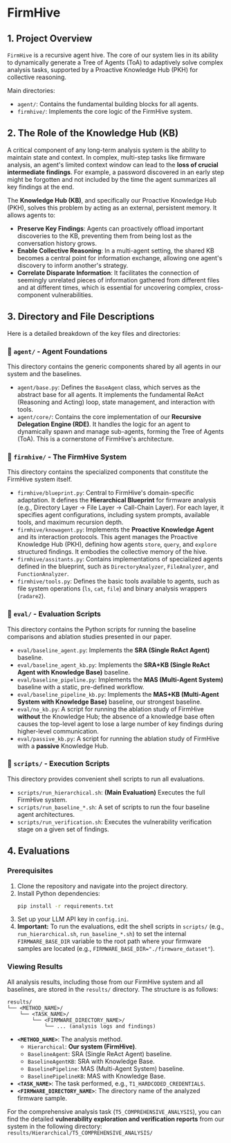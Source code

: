 # FirmHive

## 1. Project Overview

`FirmHive` is a recursive agent hive. The core of our system lies in its ability to dynamically generate a Tree of Agents (ToA) to adaptively solve complex analysis tasks, supported by a Proactive Knowledge Hub (PKH) for collective reasoning.

Main directories:
- `agent/`: Contains the fundamental building blocks for all agents.
- `firmhive/`: Implements the core logic of the FirmHive system.

## 2. The Role of the Knowledge Hub (KB)

A critical component of any long-term analysis system is the ability to maintain state and context. In complex, multi-step tasks like firmware analysis, an agent's limited context window can lead to the **loss of crucial intermediate findings**. For example, a password discovered in an early step might be forgotten and not included by the time the agent summarizes all key findings at the end.

The **Knowledge Hub (KB)**, and specifically our Proactive Knowledge Hub (PKH), solves this problem by acting as an external, persistent memory. It allows agents to:
- **Preserve Key Findings**: Agents can proactively offload important discoveries to the KB, preventing them from being lost as the conversation history grows.
- **Enable Collective Reasoning**: In a multi-agent setting, the shared KB becomes a central point for information exchange, allowing one agent's discovery to inform another's strategy.
- **Correlate Disparate Information**: It facilitates the connection of seemingly unrelated pieces of information gathered from different files and at different times, which is essential for uncovering complex, cross-component vulnerabilities.

## 3. Directory and File Descriptions

Here is a detailed breakdown of the key files and directories:

### 📂 `agent/` - Agent Foundations
This directory contains the generic components shared by all agents in our system and the baselines.

- `agent/base.py`: Defines the `BaseAgent` class, which serves as the abstract base for all agents. It implements the fundamental ReAct (Reasoning and Acting) loop, state management, and interaction with tools.
- `agent/core/`: Contains the core implementation of our **Recursive Delegation Engine (RDE)**. It handles the logic for an agent to dynamically spawn and manage sub-agents, forming the Tree of Agents (ToA). This is a cornerstone of FirmHive's architecture.

### 📂 `firmhive/` - The FirmHive System
This directory contains the specialized components that constitute the FirmHive system itself.

- `firmhive/blueprint.py`: Central to FirmHive's domain-specific adaptation. It defines the **Hierarchical Blueprint** for firmware analysis (e.g., Directory Layer -> File Layer -> Call-Chain Layer). For each layer, it specifies agent configurations, including system prompts, available tools, and maximum recursion depth.
- `firmhive/knowagent.py`: Implements the **Proactive Knowledge Agent** and its interaction protocols. This agent manages the Proactive Knowledge Hub (PKH), defining how agents `store`, `query`, and `explore` structured findings. It embodies the collective memory of the hive.
- `firmhive/assitants.py`: Contains implementations of specialized agents defined in the blueprint, such as `DirectoryAnalyzer`, `FileAnalyzer`, and `FunctionAnalyzer`.
- `firmhive/tools.py`: Defines the basic tools available to agents, such as file system operations (`ls`, `cat`, `file`) and binary analysis wrappers (`radare2`).

### 📂 `eval/` - Evaluation Scripts
This directory contains the Python scripts for running the baseline comparisons and ablation studies presented in our paper.

- `eval/baseline_agent.py`: Implements the **SRA (Single ReAct Agent)** baseline.
- `eval/baseline_agent_kb.py`: Implements the **SRA+KB (Single ReAct Agent with Knowledge Base)** baseline.
- `eval/baseline_pipeline.py`: Implements the **MAS (Multi-Agent System)** baseline with a static, pre-defined workflow.
- `eval/baseline_pipeline_kb.py`: Implements the **MAS+KB (Multi-Agent System with Knowledge Base)** baseline, our strongest baseline.
- `eval/no_kb.py`: A script for running the ablation study of FirmHive **without** the Knowledge Hub; the absence of a knowledge base often causes the top-level agent to lose a large number of key findings during higher-level communication.
- `eval/passive_kb.py`: A script for running the ablation study of FirmHive with a **passive** Knowledge Hub.

### 📂 `scripts/` - Execution Scripts
This directory provides convenient shell scripts to run all evaluations.

- `scripts/run_hierarchical.sh`: **(Main Evaluation)** Executes the full FirmHive system.
- `scripts/run_baseline_*.sh`: A set of scripts to run the four baseline agent architectures.
- `scripts/run_verification.sh`: Executes the vulnerability verification stage on a given set of findings.

## 4. Evaluations

### Prerequisites

1.  Clone the repository and navigate into the project directory.
2.  Install Python dependencies:
    ```bash
    pip install -r requirements.txt
    ```
3.  Set up your LLM API key in `config.ini`.
4.  **Important:** To run the evaluations, edit the shell scripts in `scripts/` (e.g., `run_hierarchical.sh`, `run_baseline_*.sh`) to set the internal `FIRMWARE_BASE_DIR` variable to the root path where your firmware samples are located (e.g., `FIRMWARE_BASE_DIR="./firmware_dataset"`).

### Viewing Results

All analysis results, including those from our FirmHive system and all baselines, are stored in the `results/` directory. The structure is as follows:

```
results/
└── <METHOD_NAME>/
    └── <TASK_NAME>/
        └── <FIRMWARE_DIRECTORY_NAME>/
            └── ... (analysis logs and findings)
```

-   **`<METHOD_NAME>`**: The analysis method.
    -   `Hierarchical`: **Our system (FirmHive)**.
    -   `BaselineAgent`: SRA (Single ReAct Agent) baseline.
    -   `BaselineAgentKB`: SRA with Knowledge Base.
    -   `BaselinePipeline`: MAS (Multi-Agent System) baseline.
    -   `BaselinePipelineKB`: MAS with Knowledge Base.
-   **`<TASK_NAME>`**: The task performed, e.g., `T1_HARDCODED_CREDENTIALS`.
-   **`<FIRMWARE_DIRECTORY_NAME>`**: The directory name of the analyzed firmware sample.

For the comprehensive analysis task (`T5_COMPREHENSIVE_ANALYSIS`), you can find the detailed **vulnerability exploration and verification reports** from our system in the following directory:
`results/Hierarchical/T5_COMPREHENSIVE_ANALYSIS/`